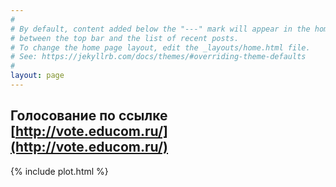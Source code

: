 ```yaml
---
#
# By default, content added below the "---" mark will appear in the home page
# between the top bar and the list of recent posts.
# To change the home page layout, edit the _layouts/home.html file.
# See: https://jekyllrb.com/docs/themes/#overriding-theme-defaults
#
layout: page
---
```

## Голосование по ссылке [http://vote.educom.ru/](http://vote.educom.ru/) 

{% include plot.html %}
